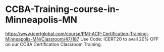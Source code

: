 # CCBA-Training-course-in-Minneapolis-MN
https://www.icertglobal.com/course/PMI-ACP-Certification-Training-Minneapolis-MN/Classroom/47/187  Use Code: ICERT20 to avail 20% OFF on our CCBA Certification Classroom Training.
